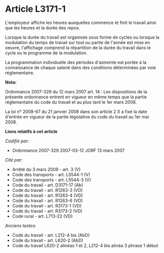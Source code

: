 # Article L3171-1

L'employeur affiche les heures auxquelles commence et finit le travail ainsi que les heures et la durée des repos.

Lorsque la durée du travail est organisée sous forme de cycles ou lorsque la modulation du temps de travail sur tout ou
partie de l'année est mise en oeuvre, l'affichage comprend la répartition de la durée du travail dans le cycle ou le
programme de la modulation.

La programmation individuelle des périodes d'astreinte est portée à la connaissance de chaque salarié dans des conditions
déterminées par voie réglementaire.

**Nota:**

Ordonnance 2007-329 du 12 mars 2007 art. 14 : Les dispositions de la présente ordonnance entrent en vigueur en même temps que
la partie réglementaire du code du travail et au plus tard le 1er mars 2008. 

La loi n° 2008-67 du 21 janvier 2008 dans son article 2 X a fixé la date d'entrée en vigueur de la partie législative du code
du travail au 1er mai 2008.

**Liens relatifs à cet article**

_Codifié par_:

  - Ordonnance 2007-329 2007-03-12 JORF 13 mars 2007

_Cité par_:

  - Arrêté du 3 mars 2009 - art. 3 (V)
  - Code des transports - art. L5544-1 (V)
  - Code des transports - art. L5544-3 (V)
  - Code du travail - art. D3171-17 (Ab)
  - Code du travail - art. R1263-3 (VD)
  - Code du travail - art. R1263-4 (VD)
  - Code du travail - art. R1263-6 (VD)
  - Code du travail - art. R3173-1 (VD)
  - Code du travail - art. R3173-2 (VD)
  - Code rural - art. L713-22 (VD)

_Anciens textes_:

  - Code du travail - art. L212-4 bis (AbD)
  - Code du travail - art. L620-2 (AbD)
  - Code du travail L620-2 alinéas 1 et 2, L212-4 bis alinéa 3 phrase 1 début
